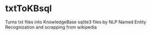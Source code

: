 # txtToKBsql
Turns txt files into KnowledgeBase sqlite3 files by NLP Named Entity Recognization and scrapping from wikipedia

